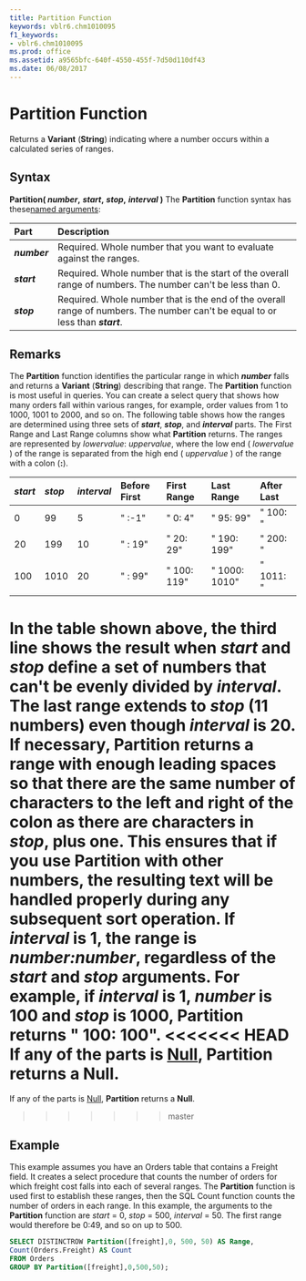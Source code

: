```yaml
---
title: Partition Function
keywords: vblr6.chm1010095
f1_keywords:
- vblr6.chm1010095
ms.prod: office
ms.assetid: a9565bfc-640f-4550-455f-7d50d110df43
ms.date: 06/08/2017
---
```



# Partition Function



Returns a  **Variant** (**String**) indicating where a number occurs within a calculated series of ranges.

## Syntax

**Partition( _number_,** **_start_,** **_stop_,** **_interval_ )**
The  **Partition** function syntax has these[named arguments](../../Glossary/vbe-glossary.md#named-argument):


|**Part**|**Description**|
|:-----|:-----|
|**_number_**|Required. Whole number that you want to evaluate against the ranges.|
|**_start_**|Required. Whole number that is the start of the overall range of numbers. The number can't be less than 0.|
|**_stop_**|Required. Whole number that is the end of the overall range of numbers. The number can't be equal to or less than  **_start_**.|

## Remarks

The  **Partition** function identifies the particular range in which **_number_** falls and returns a **Variant** (**String**) describing that range. The **Partition** function is most useful in queries. You can create a select query that shows how many orders fall within various ranges, for example, order values from 1 to 1000, 1001 to 2000, and so on.
The following table shows how the ranges are determined using three sets of  **_start_**, **_stop_**, and **_interval_** parts. The First Range and Last Range columns show what **Partition** returns. The ranges are represented by _lowervalue_: _uppervalue_, where the low end ( _lowervalue_ ) of the range is separated from the high end ( _uppervalue_ ) of the range with a colon (**:**).


|**_start_**|**_stop_**|**_interval_**|**Before First**|**First Range**|**Last Range**|**After Last**|
|:-----|:-----|:-----|:-----|:-----|:-----|:-----|
|0|99|5|" :-1"|" 0: 4"|" 95: 99"|" 100: "|
|20|199|10|" : 19"|" 20: 29"|" 190: 199"|" 200: "|
|100|1010|20|" : 99"|" 100: 119"|" 1000: 1010"|" 1011: "|

In the table shown above, the third line shows the result when  **_start_** and **_stop_** define a set of numbers that can't be evenly divided by **_interval_**. The last range extends to **_stop_** (11 numbers) even though **_interval_** is 20.
If necessary,  **Partition** returns a range with enough leading spaces so that there are the same number of characters to the left and right of the colon as there are characters in **_stop_**, plus one. This ensures that if you use **Partition** with other numbers, the resulting text will be handled properly during any subsequent sort operation.
If  **_interval_** is 1, the range is **_number:number_**, regardless of the **_start_** and **_stop_** arguments. For example, if **_interval_** is 1, **_number_** is 100 and **_stop_** is 1000, **Partition** returns " 100: 100".
<<<<<<< HEAD
If any of the parts is [Null](../../Glossary/vbe-glossary.md),  **Partition** returns a **Null**.
=======
If any of the parts is [Null](../../Glossary/vbe-glossary.md#null),  **Partition** returns a **Null**.
>>>>>>> master

## Example

This example assumes you have an Orders table that contains a Freight field. It creates a select procedure that counts the number of orders for which freight cost falls into each of several ranges. The  **Partition** function is used first to establish these ranges, then the SQL Count function counts the number of orders in each range. In this example, the arguments to the **Partition** function are _start_ = 0, _stop_ = 500, _interval_ = 50. The first range would therefore be 0:49, and so on up to 500.


```sql
SELECT DISTINCTROW Partition([freight],0, 500, 50) AS Range,
Count(Orders.Freight) AS Count
FROM Orders
GROUP BY Partition([freight],0,500,50);


```


